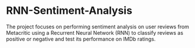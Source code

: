 # RNN-Sentiment-Analysis

The project focuses on performing sentiment analysis on user reviews from Metacritic using a Recurrent Neural Network (RNN) to classify reviews as positive or negative and test its performance on IMDb ratings. 
